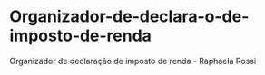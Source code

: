 # Organizador-de-declara-o-de-imposto-de-renda
Organizador de declaração de imposto de renda - Raphaela Rossi
